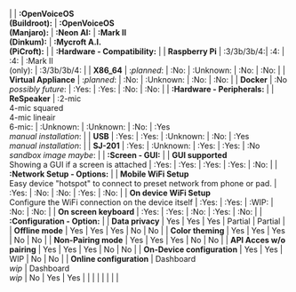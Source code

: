 |  | **:OpenVoiceOS<br>(Buildroot):** | **:OpenVoiceOS<br>(Manjaro):** | **:Neon AI:** | **:Mark II<br>(Dinkum):** | **:Mycroft A.I.<br>(PiCroft):**  |
| **:Hardware - Compatibility:** |
| **Raspberry Pi** | :3/3b/3b/4:| :4: | :4: | :Mark II<br>(only): | :3/3b/3b/4: |
| **X86_64** | :*planned*: | :No: | :Unknown: | :No: | :No: |
| **Virtual Appliance** | :*planned*: | :No: | :Unknown: | :No: | :No: |
| **Docker** | :No<br>*possibly future*: | :Yes: | :Yes: | :No: | :No: |
| **:Hardware - Peripherals:** |
| **ReSpeaker** | :2-mic<br>4-mic squared<br>4-mic lineair<br>6-mic: | :Unknown: | :Unknown: | :No: | :Yes<br>*manual installation*: |
| **USB** | :Yes: | :Yes: | :Unknown: | :No: | :Yes<br>*manual installation*: |
| **SJ-201** | :Yes: | :Unknown: | :Yes: | :Yes: | :No<br>*sandbox image maybe*: |
| **:Screen - GUI:** |
| **GUI supported**<br>Showing a GUI if a screen is attached | :Yes: | :Yes: | :Yes: | :Yes: | :No: |
| **:Network Setup - Options:** |
| **Mobile WiFi Setup**<br>Easy device "hotspot" to connect to preset network from phone or pad.  | :Yes: | :No: | :No: | :Yes: | :No: |
| **On device WiFi Setup**<br>Configure the WiFi connection on the device itself | :Yes: | :Yes: | :WIP: | :No: | :No: |
| **On screen keyboard** | :Yes: | :Yes: | :No: | :Yes: | :No: |
| **:Configuration - Option:** |
| **Data privacy** | Yes | Yes | Yes | Partial | Partial |
| **Offline mode** | Yes | Yes | Yes | No | No |
| **Color theming** | Yes | Yes | Yes | No | No |
| **Non-Pairing mode** | Yes | Yes | Yes | No | No |
| **API Acces w/o pairing** | Yes | Yes | Yes | No | No |
| **On-Device configuration** | Yes | Yes | WIP | No | No |
| **Online configuration** | Dashboard<br>*wip*  | Dashboard<br>*wip* | No | Yes | Yes |
|   |   |   |   |   |   |